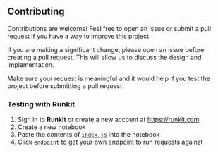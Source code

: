 ## Contributing

Contributions are welcome! Feel free to open an issue or submit a pull request if you have a way to improve this project.

If you are making a significant change, please open an issue before creating a pull request. This will allow us to discuss the design and implementation.

Make sure your request is meaningful and it would help if you test the project before submitting a pull request.

### Testing with Runkit

1. Sign in to **Runkit** or create a new account at <https://runkit.com>
2. Create a new notebook
3. Paste the contents of [`index.js`](./runkit/index.js) into the notebook
4. Click `endpoint` to get your own endpoint to run requests against
